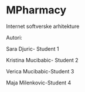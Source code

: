 # MPharmacy

 Internet softverske arhitekture

Autori:

Sara Djuric- Student 1

Kristina Mucibabic- Student 2

Verica Mucibabic-Student 3

Maja Milenkovic-Student 4
